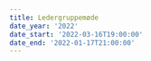 ```yaml
---
title: Ledergruppemøde
date_year: '2022'
date_start: '2022-03-16T19:00:00'
date_end: '2022-01-17T21:00:00'
---
```


